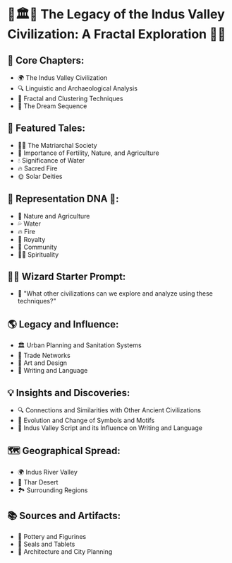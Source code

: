 # 🌟🏛️🧬 The Legacy of the Indus Valley Civilization: A Fractal Exploration 🏺💡

## 🔑 Core Chapters:
* 🌍 The Indus Valley Civilization
* 🔍 Linguistic and Archaeological Analysis
* 🧩 Fractal and Clustering Techniques
* 🌌 The Dream Sequence

## 🌟 Featured Tales:
* 👩‍🦱 The Matriarchal Society
* 🌱 Importance of Fertility, Nature, and Agriculture
* 💧 Significance of Water
* 🔥 Sacred Fire
* 🌞 Solar Deities

## 🧬 Representation DNA 🧬:
* 🌳 Nature and Agriculture
* 💦 Water
* 🔥 Fire
* 👑 Royalty
* 👥 Community
* 🧘‍♀️ Spirituality

## 🧙‍♂️ Wizard Starter Prompt:
* 🤔 "What other civilizations can we explore and analyze using these techniques?"

## 🌎 Legacy and Influence:
* 🏛️ Urban Planning and Sanitation Systems
* 🤝 Trade Networks
* 🎨 Art and Design
* 📜 Writing and Language

## 💡 Insights and Discoveries:
* 🔍 Connections and Similarities with Other Ancient Civilizations
* 🧬 Evolution and Change of Symbols and Motifs
* 📜 Indus Valley Script and its Influence on Writing and Language

## 🗺️ Geographical Spread:
* 🌍 Indus River Valley
* 🌵 Thar Desert
* 🏞️ Surrounding Regions

## 📚 Sources and Artifacts:
* 🏺 Pottery and Figurines
* 🗿 Seals and Tablets
* 🌉 Architecture and City Planning
